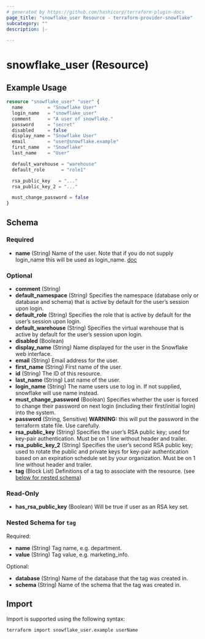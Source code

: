 ```yaml
---
# generated by https://github.com/hashicorp/terraform-plugin-docs
page_title: "snowflake_user Resource - terraform-provider-snowflake"
subcategory: ""
description: |-
  
---
```


# snowflake_user (Resource)



## Example Usage

```terraform
resource "snowflake_user" "user" {
  name         = "Snowflake User"
  login_name   = "snowflake_user"
  comment      = "A user of snowflake."
  password     = "secret"
  disabled     = false
  display_name = "Snowflake User"
  email        = "user@snowflake.example"
  first_name   = "Snowflake"
  last_name    = "User"

  default_warehouse = "warehouse"
  default_role      = "role1"

  rsa_public_key   = "..."
  rsa_public_key_2 = "..."

  must_change_password = false
}
```

<!-- schema generated by tfplugindocs -->
## Schema

### Required

- **name** (String) Name of the user. Note that if you do not supply login_name this will be used as login_name. [doc](https://docs.snowflake.net/manuals/sql-reference/sql/create-user.html#required-parameters)

### Optional

- **comment** (String)
- **default_namespace** (String) Specifies the namespace (database only or database and schema) that is active by default for the user’s session upon login.
- **default_role** (String) Specifies the role that is active by default for the user’s session upon login.
- **default_warehouse** (String) Specifies the virtual warehouse that is active by default for the user’s session upon login.
- **disabled** (Boolean)
- **display_name** (String) Name displayed for the user in the Snowflake web interface.
- **email** (String) Email address for the user.
- **first_name** (String) First name of the user.
- **id** (String) The ID of this resource.
- **last_name** (String) Last name of the user.
- **login_name** (String) The name users use to log in. If not supplied, snowflake will use name instead.
- **must_change_password** (Boolean) Specifies whether the user is forced to change their password on next login (including their first/initial login) into the system.
- **password** (String, Sensitive) **WARNING:** this will put the password in the terraform state file. Use carefully.
- **rsa_public_key** (String) Specifies the user’s RSA public key; used for key-pair authentication. Must be on 1 line without header and trailer.
- **rsa_public_key_2** (String) Specifies the user’s second RSA public key; used to rotate the public and private keys for key-pair authentication based on an expiration schedule set by your organization. Must be on 1 line without header and trailer.
- **tag** (Block List) Definitions of a tag to associate with the resource. (see [below for nested schema](#nestedblock--tag))

### Read-Only

- **has_rsa_public_key** (Boolean) Will be true if user as an RSA key set.

<a id="nestedblock--tag"></a>
### Nested Schema for `tag`

Required:

- **name** (String) Tag name, e.g. department.
- **value** (String) Tag value, e.g. marketing_info.

Optional:

- **database** (String) Name of the database that the tag was created in.
- **schema** (String) Name of the schema that the tag was created in.

## Import

Import is supported using the following syntax:

```shell
terraform import snowflake_user.example userName
```

